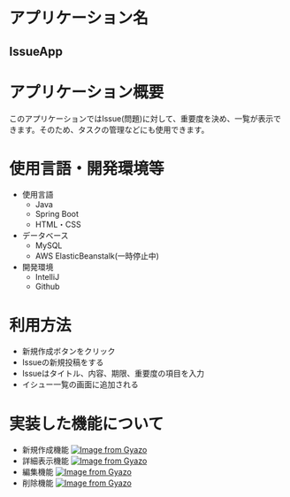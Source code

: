# アプリケーション名	
## IssueApp
# アプリケーション概要
このアプリケーションではIssue(問題)に対して、重要度を決め、一覧が表示できます。そのため、タスクの管理などにも使用できます。
# 使用言語・開発環境等
- 使用言語
  - Java
  - Spring Boot
  - HTML・CSS
- データベース
  - MySQL
  - AWS ElasticBeanstalk(一時停止中)
- 開発環境
  - IntelliJ
  - Github
# 利用方法	
- 新規作成ボタンをクリック
- Issueの新規投稿をする
- Issueはタイトル、内容、期限、重要度の項目を入力
- イシュー一覧の画面に追加される
# 実装した機能について
- 新規作成機能
[![Image from Gyazo](https://i.gyazo.com/e5dd09ae0b200d2da02bc126b03e6418.gif)](https://gyazo.com/e5dd09ae0b200d2da02bc126b03e6418)
- 詳細表示機能
[![Image from Gyazo](https://i.gyazo.com/4e06134eacc85141195896a0bd51b75d.gif)](https://gyazo.com/4e06134eacc85141195896a0bd51b75d)
- 編集機能
[![Image from Gyazo](https://i.gyazo.com/0eee42de6d7a15a2df30d47dcb803c9d.gif)](https://gyazo.com/0eee42de6d7a15a2df30d47dcb803c9d)
- 削除機能
[![Image from Gyazo](https://i.gyazo.com/122815583d5bf5d1da1e1958ae24fec5.gif)](https://gyazo.com/122815583d5bf5d1da1e1958ae24fec5)
